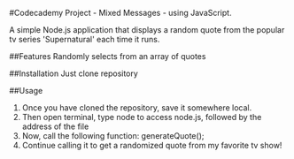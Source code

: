 #Codecademy Project - Mixed Messages - using JavaScript. 



A simple Node.js application that displays a random quote from the popular tv series 'Supernatural' each time it runs.

##Features
Randomly selects from an array of quotes
  

##Installation
Just clone repository

##Usage
1. Once you have cloned the repository, save it somewhere local.
2. Then open terminal, type node to access node.js, followed by the address of the file
3. Now, call the following function: generateQuote();
4. Continue calling it to get a randomized quote from my favorite tv show!
